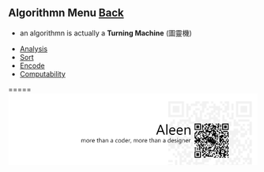 ## Algorithmn Menu	[Back](./../Readme.md)
- an algorithmn is actually a **Turning Machine** (圖靈機) 

* [Analysis](./Analysis/Analysis.md)
* [Sort](./Sort/Sort.md)
* [Encode](./Encode/Encode.md)
* [Computability](./Computability/Computability.md)

=====
<a href="http://aleen42.github.io/" target="_blank" ><img src="./../pic/tail.gif"></a>
